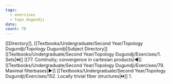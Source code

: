 ```yaml
---
tags:
  - exercises
  - topo_dugundji
date: 
count: 78
---
```

[[Directory]], [[Textbooks/Undergraduate/Second Year/Topology Dugundji/Topology Dugundji|Subject Directory]]
[[Textbooks/Undergraduate/Second Year/Topology Dugundji/Exercises/1. Sets|🞀🞀]] [[77. Continuity; convergence in cartesian products|◀]] [[Textbooks/Undergraduate/Second Year/Topology Dugundji/Exercises/79. Maximal filterbases|▶]] [[Textbooks/Undergraduate/Second Year/Topology Dugundji/Exercises/152. Locally trivial fiber structures|🞂🞂]]
1. 